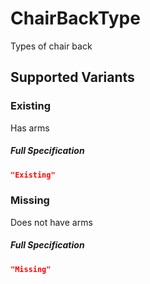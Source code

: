 # ChairBackType

Types of chair back


 ## Supported Variants

###  Existing

Has arms



##### Full Specification
```json
"Existing"
```

###  Missing

Does not have arms    



##### Full Specification
```json
"Missing"
```


